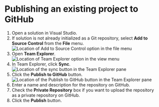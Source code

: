 # Publishing an existing project to GitHub

1. Open a solution in Visual Studio.
2. If solution is not already initialized as a Git repository, select **Add to Source Control** from the **File** menu.
![Location of Add to Source Control option in the file menu](images/add-to-source-control.png)
3. Open **Team Explorer**.
![Location of Team Explorer option in the view menu](images/open-team-explorer.png)
4. In Team Explorer, click **Sync**.
![Location of the sync button in the Team Explorer pane](images/team-explorer-sync.png)
5. Click the **Publish to GitHub** button.
![Location of the Publish to GitHub button in the Team Explorer pane](images/publish-to-github.png)
6. Enter a name and description for the repository on GitHub.
7. Check the **Private Repository** box if you want to upload the repository as a private repository on GitHub.
8. Click the **Publish** button.
